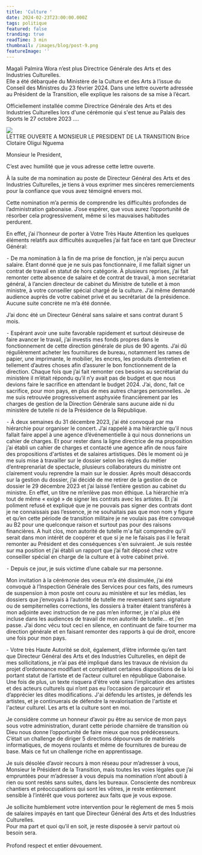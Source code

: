 ```yaml
---
title: 'Culture '
date: 2024-02-23T23:00:00.000Z
tags: politique
featured: false
tranding: true
readTime: 3 min
thumbnail: /images/blog/post-9.png
featureImage: ''
---
```


Magali Palmira Wora n’est plus Directrice Générale des Arts et des Industries Culturelles. \
Elle a été débarquée du Ministère de la Culture et des Arts à l’issue du Conseil des Ministres du 23 février 2024. Dans une lettre ouverte adressée au Président de la Transition, elle explique les raisons de sa mise à l’écart. 

Officiellement installée comme Directrice Générale des Arts et des Industries Culturelles lors d'une cérémonie qui s'est tenue au Palais des Sports le 27 octobre 2023 ….

![](/706ED9AA-EAAC-42A2-8A3D-023641B567FD.jpeg)\
LETTRE OUVERTE A MONSIEUR LE PRESIDENT DE LA TRANSITION Brice Clotaire Oligui Nguema 

Monsieur le President, 

C’est avec humilité que je vous adresse cette lettre ouverte.

À la suite de ma nomination au poste de Directeur Général des Arts et des Industries Culturelles, je tiens à vous exprimer mes sincères remerciements pour la confiance que vous avez témoigné envers moi. 

Cette nomination m’a permis de comprendre les difficultés profondes de l’administration gabonaise. J’ose espérer, que vous aurez l’opportunité de résorber cela progressivement, même si les mauvaises habitudes perdurent. 

En effet, j’ai l’honneur de porter à Votre Très Haute Attention les quelques éléments relatifs aux difficultés auxquelles j’ai fait face en tant que Directeur Général: 

 ⁃ De ma nomination à la fin de ma prise de fonction, je n’ai perçu aucun salaire. Étant donné que je ne suis pas fonctionnaire, il me fallait signer un contrat de travail en statut de hors catégorie. À plusieurs reprises, j’ai fait remonter cette absence de salaire et de contrat de travail, à mon secrétariat général, à l’ancien directeur de cabinet du Ministre de tutelle et à mon ministre, à votre conseiller spécial chargé de la culture. J’ai même demandé audience auprès de votre cabinet privé et au secrétariat de la présidence. Aucune suite concrète ne m’a été donnée. 

J’ai donc été un Directeur Général sans salaire et sans contrat durant 5 mois. 

 ⁃ Espérant avoir une suite favorable rapidement et surtout désireuse de faire avancer le travail, j’ai investis mes fonds propres dans le fonctionnement de cette direction générale de plus de 90 agents. J’ai dû régulièrement acheter les fournitures de bureau, notamment les rames de papier, une imprimante, le mobilier, les encres, les produits d’entretien et tellement d’autres choses afin d’assurer le bon fonctionnement de la direction. Chaque fois que j’ai fait remonter ces besoins au secrétariat du ministère il m’était répondu qu’il n’y avait pas de budget et que nous devions faire le sacrifice en attendant le budget 2024. J’ai, donc, fait ce sacrifice, pour mon pays, en plus de mes autres charges personnelles. Je me suis retrouvée progressivement asphyxiée financièrement par les charges de gestion de la Direction Générale sans aucune aide ni du ministère de tutelle ni de la Présidence de la République. 

 ⁃ À deux semaines du 31 décembre 2023, j’ai été convoqué par ma hiérarchie pour organiser le concert. J’ai rappelé à ma hiérarchie qu’il nous fallait faire appel à une agence d’événementielle à qui nous donnerions un cahier de charges. Et pour rester dans la ligne directrice de ma proposition j’ai établi un cahier de charges et contacté une agence afin de nous faire des propositions d'artistes et de salaires artistiques. Dès le moment où je me suis mise à travailler sur le dossier selon les règles du métier d’entreprenariat de spectacle, plusieurs collaborateurs du ministre ont clairement voulu reprendre la main sur le dossier. Après moult désaccords sur la gestion du dossier, j’ai décidé de me retirer de la gestion de ce dossier le 29 décembre 2023 et j’ai laissé l’entière gestion au cabinet du ministre. En effet, un titre ne m’enlève pas mon éthique. La hiérarchie m’a tout de même « exigé » de signer les contrats avec les artistes. Et j’ai poliment refusé et expliqué que je ne pouvais pas signer des contrats dont je ne connaissais pas l’essence, je ne souhaitais pas que mon nom y figure et qu’en cette période de transition militaire je ne voulais pas être convoqué au B2 pour une quelconque raison et surtout pas pour des raisons financières. A huit clos, mon autorité de tutelle m'a fait comprendre qu'il serait dans mon intérêt de coopérer et que si je ne le faisais pas il le ferait remonter au Président et des conséquences s'en suivraient. Je suis restée sur ma position et j’ai établi un rapport que j’ai fait déposé chez votre conseiller spécial en charge de la culture et à votre cabinet privé. 

 ⁃ Depuis ce jour, je suis victime d’une cabale sur ma personne.

Mon invitation à la cérémonie des voeux m’a été dissimulée, j’ai été convoqué à l’Inspection Générale des Services pour ces faits, des rumeurs de suspension à mon poste ont couru au ministère et sur les médias, les dossiers que j’envoyais à l’autorité de tutelle me revenaient sans signature ou de sempiternelles corrections, les dossiers à traiter étaient transférés à mon adjointe avec instruction de ne pas m’en informer, je n'ai plus été incluse dans les audiences de travail de mon autorité de tutelle… et j’en passe. J’ai donc vécu tout ceci en silence, en continuant de faire tourner ma direction générale et en faisant remonter des rapports à qui de droit, encore une fois pour mon pays.

\- Votre très Haute Autorité se doit, également, d’être informée qu’en tant que Directeur Général des Arts et des Industries Culturelles, en dépit de mes sollicitations, je n’ai pas été impliqué dans les travaux de révision du projet d’ordonnance modifiant et complétant certaines dispositions de la loi portant statut de l’artiste et de l’acteur culturel en république Gabonaise. Une fois de plus, un texte risquera d'être voté sans l’implication des artistes et des acteurs culturels qui n’ont pas eu l’occasion de parcourir et d’apprécier les dites modifications. J'ai défendu les artistes, je défends les artistes, et je continuerais de défendre la revalorisation de l'artiste et l'acteur culturel. Les arts et la culture sont en moi. 

Je considère comme un honneur d’avoir pu être au service de mon pays sous votre administration, durant cette période charnière de transition où Dieu nous donne l’opportunité de faire mieux que nos prédécesseurs. C’était un challenge de diriger 5 directions dépourvues de matériels informatiques, de moyens roulants et même de fournitures de bureau de base. Mais ce fut un challenge riche en apprentissage. 

Je suis désolée d’avoir recours à mon réseau pour m’adresser à vous, Monsieur le Président de la Transition, mais toutes les voies légales que j’ai empruntées pour m’adresser à vous depuis ma nomination n’ont abouti à rien ou sont restés sans suites, dans les bureaux. Consciente des nombreux chantiers et préoccupations qui sont les vôtres, je reste entièrement sensible à l’intérêt que vous porterez aux faits que je vous expose. 

Je sollicite humblement votre intervention pour le règlement de mes 5 mois de salaires impayés en tant que Directeur Général des Arts et des Industries Culturelles.\
Pour ma part et quoi qu’il en soit, je reste disposée à servir partout où besoin sera. \
\
Profond respect et entier dévouement.
